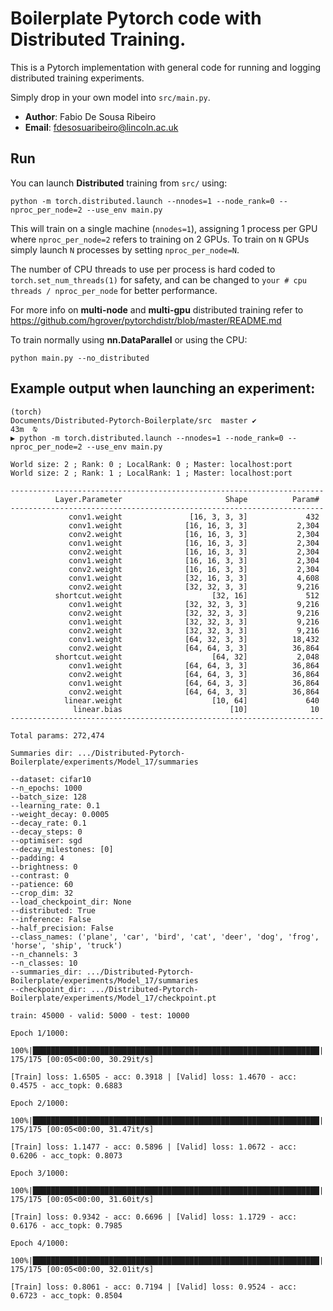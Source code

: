 
# Boilerplate Pytorch code with Distributed Training.

This is a Pytorch implementation with general code for running and logging distributed training experiments. 

Simply drop in your own model into `src/main.py`.

  * **Author**: Fabio De Sousa Ribeiro
  * **Email**: fdesosuaribeiro@lincoln.ac.uk

## Run
You can launch **Distributed** training from `src/` using:

    python -m torch.distributed.launch --nnodes=1 --node_rank=0 --nproc_per_node=2 --use_env main.py

This will train on a single machine (`nnodes=1`), assigning 1 process per GPU where `nproc_per_node=2` refers to training on 2 GPUs. To train on `N` GPUs simply launch `N` processes by setting `nproc_per_node=N`.

The number of CPU threads to use per process is hard coded to `torch.set_num_threads(1)` for safety, and can be changed to `your # cpu threads / nproc_per_node` for better performance.

For more info on **multi-node** and **multi-gpu** distributed training refer to https://github.com/hgrover/pytorchdistr/blob/master/README.md

To train normally using **nn.DataParallel** or using the CPU:

    python main.py --no_distributed


## Example output when launching an experiment:

```
(torch) 
Documents/Distributed-Pytorch-Boilerplate/src  master ✔                                         43m  ⍉
▶ python -m torch.distributed.launch --nnodes=1 --node_rank=0 --nproc_per_node=2 --use_env main.py

World size: 2 ; Rank: 0 ; LocalRank: 0 ; Master: localhost:port
World size: 2 ; Rank: 1 ; LocalRank: 1 ; Master: localhost:port

----------------------------------------------------------------------
          Layer.Parameter                       Shape          Param#
----------------------------------------------------------------------
             conv1.weight               [16, 3, 3, 3]             432
             conv1.weight              [16, 16, 3, 3]           2,304
             conv2.weight              [16, 16, 3, 3]           2,304
             conv1.weight              [16, 16, 3, 3]           2,304
             conv2.weight              [16, 16, 3, 3]           2,304
             conv1.weight              [16, 16, 3, 3]           2,304
             conv2.weight              [16, 16, 3, 3]           2,304
             conv1.weight              [32, 16, 3, 3]           4,608
             conv2.weight              [32, 32, 3, 3]           9,216
          shortcut.weight                    [32, 16]             512
             conv1.weight              [32, 32, 3, 3]           9,216
             conv2.weight              [32, 32, 3, 3]           9,216
             conv1.weight              [32, 32, 3, 3]           9,216
             conv2.weight              [32, 32, 3, 3]           9,216
             conv1.weight              [64, 32, 3, 3]          18,432
             conv2.weight              [64, 64, 3, 3]          36,864
          shortcut.weight                    [64, 32]           2,048
             conv1.weight              [64, 64, 3, 3]          36,864
             conv2.weight              [64, 64, 3, 3]          36,864
             conv1.weight              [64, 64, 3, 3]          36,864
             conv2.weight              [64, 64, 3, 3]          36,864
            linear.weight                    [10, 64]             640
              linear.bias                        [10]              10
----------------------------------------------------------------------

Total params: 272,474

Summaries dir: .../Distributed-Pytorch-Boilerplate/experiments/Model_17/summaries

--dataset: cifar10
--n_epochs: 1000
--batch_size: 128
--learning_rate: 0.1
--weight_decay: 0.0005
--decay_rate: 0.1
--decay_steps: 0
--optimiser: sgd
--decay_milestones: [0]
--padding: 4
--brightness: 0
--contrast: 0
--patience: 60
--crop_dim: 32
--load_checkpoint_dir: None
--distributed: True
--inference: False
--half_precision: False
--class_names: ('plane', 'car', 'bird', 'cat', 'deer', 'dog', 'frog', 'horse', 'ship', 'truck')
--n_channels: 3
--n_classes: 10
--summaries_dir: .../Distributed-Pytorch-Boilerplate/experiments/Model_17/summaries
--checkpoint_dir: .../Distributed-Pytorch-Boilerplate/experiments/Model_17/checkpoint.pt

train: 45000 - valid: 5000 - test: 10000

Epoch 1/1000:

100%|████████████████████████████████████████████████████████████████| 175/175 [00:05<00:00, 30.29it/s]

[Train] loss: 1.6505 - acc: 0.3918 | [Valid] loss: 1.4670 - acc: 0.4575 - acc_topk: 0.6883

Epoch 2/1000:

100%|████████████████████████████████████████████████████████████████| 175/175 [00:05<00:00, 31.47it/s]

[Train] loss: 1.1477 - acc: 0.5896 | [Valid] loss: 1.0672 - acc: 0.6206 - acc_topk: 0.8073

Epoch 3/1000:

100%|████████████████████████████████████████████████████████████████| 175/175 [00:05<00:00, 31.60it/s]

[Train] loss: 0.9342 - acc: 0.6696 | [Valid] loss: 1.1729 - acc: 0.6176 - acc_topk: 0.7985

Epoch 4/1000:

100%|████████████████████████████████████████████████████████████████| 175/175 [00:05<00:00, 32.01it/s]

[Train] loss: 0.8061 - acc: 0.7194 | [Valid] loss: 0.9524 - acc: 0.6723 - acc_topk: 0.8504
```



